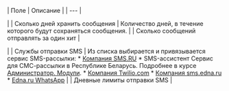 | Поле | Описание |
| --- |

|
| Сколько дней хранить сообщения | Количество дней, в течение которого будут сохраняться сообщения. |
| Сколько сообщений отправлять за один хит |

|
| Службы отправки SMS | Из списка выбирается и привязывается сервис SMS-рассылки:  * [Компания SMS.RU](https://dev.1c-bitrix.ru/learning/course/index.php?COURSE_ID=41&LESSON_ID=11229&LESSON_PATH=3911.11227.11229) * SMS-ассистент      Cервис для СМС-рассылки в Республике Беларусь.  Подробнее в курсе [Администратор. Модули](https://dev.1c-bitrix.ru/learning/course/index.php?COURSE_ID=41&LESSON_ID=11233). * [Компания Twilio.com](https://dev.1c-bitrix.ru/learning/course/index.php?COURSE_ID=41&LESSON_ID=11231&LESSON_PATH=3911.11227.11231) * [Компания sms.edna.ru](https://dev.1c-bitrix.ru/learning/course/index.php?COURSE_ID=41&LESSON_ID=22074) * [Edna.ru WhatsApp](https://dev.1c-bitrix.ru/learning/course/index.php?COURSE_ID=41&LESSON_ID=25072) |
| Дневные лимиты отправки SMS |